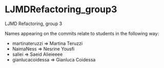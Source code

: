 # LJMDRefactoring_group3
LJMD Refactoring, group 3

Names appearing on the commits relate to students in the following way:

- martinateruzzi => Martina Teruzzi
- NaimaNess => Nesrine Yousfi
- saliei => Saeid Alieieeee
- gianlucacoidessa => Gianluca Coidessa
